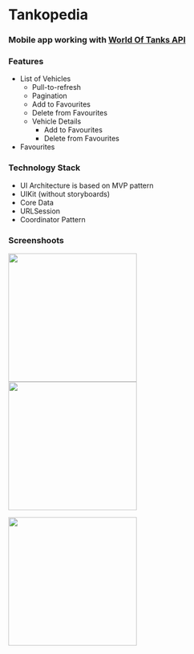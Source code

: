# Tankopedia

### Mobile app working with [World Of Tanks API](developers.wargaming.net)

### Features

- List of Vehicles
  - Pull-to-refresh
  - Pagination
  - Add to Favourites
  - Delete from Favourites 
  - Vehicle Details
    - Add to Favourites
    - Delete from Favourites 
- Favourites


### Technology Stack

- UI Architecture is based on MVP pattern
- UIKit (without storyboards)
- Core Data
- URLSession
- Coordinator Pattern


### Screenshoots
<p float="left">
  <img src="https://user-images.githubusercontent.com/9480835/158138512-2e1536b2-3d33-46fe-bb7c-16bd2a609719.PNG" width="256" />
  <img src="https://user-images.githubusercontent.com/9480835/158138545-5061e6dd-c85c-4932-aa6d-65cc58da0d18.PNG" width="256" /> 
</p>
<p float="left">
  <img src="https://user-images.githubusercontent.com/9480835/158138565-db9fcffd-0e5c-483f-9e54-ed181053935e.PNG" width="256" />
</p>

